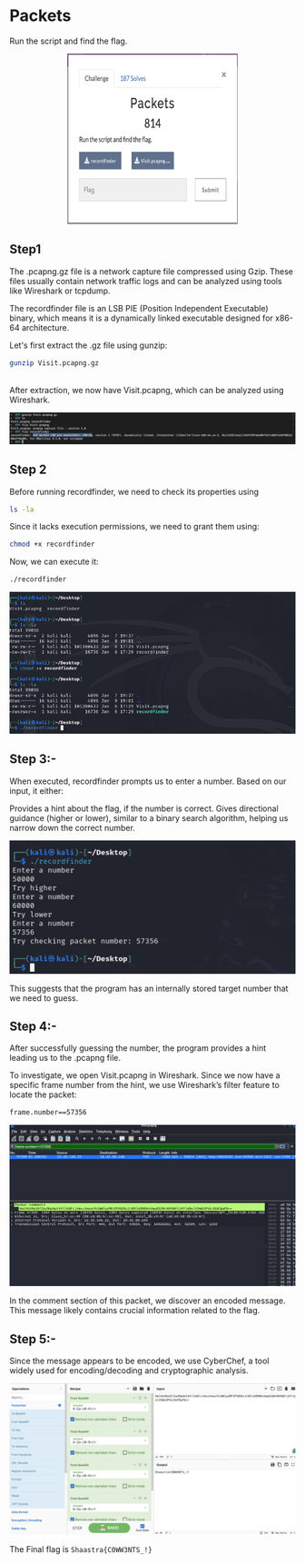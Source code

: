 # Packets 
Run the script and find the flag.
<p align="center">
  <img src="image1.png" alt="Description" width="300" height="300">
</p>

## Step1
The .pcapng.gz file is a network capture file compressed using Gzip. These files usually contain network traffic logs and can be analyzed using tools like Wireshark or tcpdump.

The recordfinder file is an LSB PIE (Position Independent Executable) binary, which means it is a dynamically linked executable designed for x86-64 architecture.

Let's first extract the .gz file using gunzip:
``` bash
gunzip Visit.pcapng.gz
```
<br>
After extraction, we now have Visit.pcapng, which can be analyzed using Wireshark.
<p align="center">
  <img src="image2.png" alt="Description"  >
</p>

## Step 2
Before running recordfinder, we need to check its properties using 
```bash
ls -la
```
Since it lacks execution permissions, we need to grant them using:
```bash 
chmod +x recordfinder
```
Now, we can execute it:

```bash
./recordfinder
```

<p align="center">
  <img src="image6.png" alt="Description"  >
</p>

## Step 3:-
When executed, recordfinder prompts us to enter a number. Based on our input, it either:

Provides a hint about the flag, if the number is correct.
Gives directional guidance (higher or lower), similar to a binary search algorithm, helping us narrow down the correct number.
<br>


<p align="center">
  <img src="image7.png" alt="Description"  >
</p>
This suggests that the program has an internally stored target number that we need to guess.

## Step 4:-
After successfully guessing the number, the program provides a hint leading us to the .pcapng file.

To investigate, we open Visit.pcapng in Wireshark. Since we now have a specific frame number from the hint, we use Wireshark’s filter feature to locate the packet:

 ```bash
 frame.number==57356
 ```

<p align="center">
  <img src="image8.png" alt="Description"  >
</p>
In the comment section of this packet, we discover an encoded message. This message likely contains crucial information related to the flag.

## Step 5:-
Since the message appears to be encoded, we use CyberChef, a tool widely used for encoding/decoding and cryptographic analysis.
<p align="center">
  <img src="image9.png" alt="Description"  >
</p>

The Final flag is   ```Shaastra{C0WW3NTS_!}```